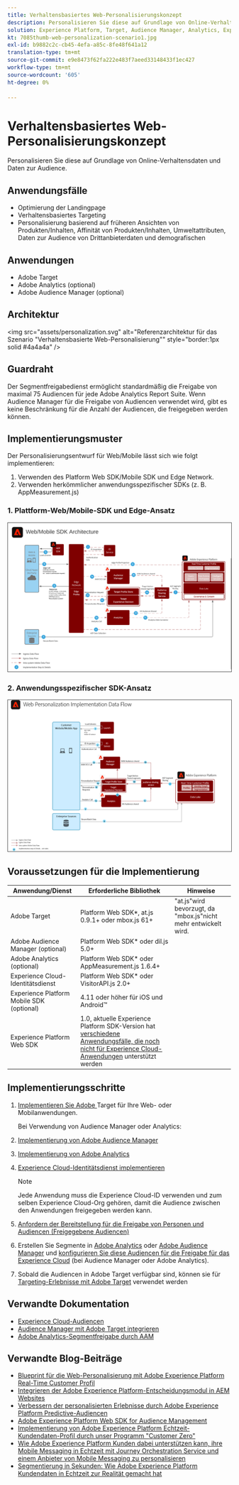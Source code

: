 ```yaml
---
title: Verhaltensbasiertes Web-Personalisierungskonzept
description: Personalisieren Sie diese auf Grundlage von Online-Verhaltensdaten und Daten zur Audience.
solution: Experience Platform, Target, Audience Manager, Analytics, Experience Cloud Services, Data Collection
kt: 7085thumb-web-personalization-scenario1.jpg
exl-id: b9882c2c-cb45-4efa-a85c-8fe48f641a12
translation-type: tm+mt
source-git-commit: e9e8473f62fa222e483f7aeed33148433f1ec427
workflow-type: tm+mt
source-wordcount: '605'
ht-degree: 0%

---
```


# Verhaltensbasiertes Web-Personalisierungskonzept

Personalisieren Sie diese auf Grundlage von Online-Verhaltensdaten und Daten zur Audience.

## Anwendungsfälle

* Optimierung der Landingpage
* Verhaltensbasiertes Targeting
* Personalisierung basierend auf früheren Ansichten von Produkten/Inhalten, Affinität von Produkten/Inhalten, Umweltattributen, Daten zur Audience von Drittanbieterdaten und demografischen 

## Anwendungen

* Adobe Target
* Adobe Analytics (optional)
* Adobe Audience Manager (optional)

## Architektur

<img src="assets/personalization.svg" alt="Referenzarchitektur für das Szenario "Verhaltensbasierte Web-Personalisierung"" style="border:1px solid #4a4a4a" />


## Guardraht

Der Segmentfreigabedienst ermöglicht standardmäßig die Freigabe von maximal 75 Audiencen für jede Adobe Analytics Report Suite. Wenn Audience Manager für die Freigabe von Audiencen verwendet wird, gibt es keine Beschränkung für die Anzahl der Audiencen, die freigegeben werden können. 

## Implementierungsmuster

Der Personalisierungsentwurf für Web/Mobile lässt sich wie folgt implementieren:

1. Verwenden des Platform Web SDK/Mobile SDK und Edge Network.
1. Verwenden herkömmlicher anwendungsspezifischer SDKs (z. B. AppMeasurement.js)

### 1. Plattform-Web/Mobile-SDK und Edge-Ansatz

<img src="assets/websdkflow.svg" alt="Referenzarchitektur für das Platform Web SDK/Mobile SDK und den Edge Network Approach" style="border:1px solid #4a4a4a" />

### 2. Anwendungsspezifischer SDK-Ansatz

<img src="assets/appsdkflow.png" alt="Referenzarchitektur für den anwendungsspezifischen SDK-Ansatz" style="border:1px solid #4a4a4a" />




## Voraussetzungen für die Implementierung

| Anwendung/Dienst | Erforderliche Bibliothek | Hinweise |
|---|---|---|
| Adobe Target | Platform Web SDK*, at.js 0.9.1+ oder mbox.js 61+ | &quot;at.js&quot;wird bevorzugt, da &quot;mbox.js&quot;nicht mehr entwickelt wird. |
| Adobe Audience Manager (optional) | Platform Web SDK* oder dil.js 5.0+ |  |
| Adobe Analytics (optional) | Platform Web SDK* oder AppMeasurement.js 1.6.4+ |  |
| Experience Cloud-Identitätsdienst | Platform Web SDK* oder VisitorAPI.js 2.0+ |  |
| Experience Platform Mobile SDK (optional) | 4.11 oder höher für iOS und Android™ |  |
| Experience Platform Web SDK | 1.0, aktuelle Experience Platform SDK-Version hat [verschiedene Anwendungsfälle, die noch nicht für Experience Cloud-Anwendungen](https://github.com/adobe/alloy/projects/5) unterstützt werden |  |

## Implementierungsschritte

1. [Implementieren Sie Adobe ](https://experienceleague.adobe.com/docs/target/using/implement-target/implementing-target.html) Target für Ihre Web- oder Mobilanwendungen.

   Bei Verwendung von Audience Manager oder Analytics:

1. [Implementierung von Adobe Audience Manager](https://experienceleague.adobe.com/docs/audience-manager/user-guide/implementation-integration-guides/implement-audience-manager.html)
1. [Implementierung von Adobe Analytics](https://experienceleague.adobe.com/docs/analytics/implementation/home.html)
1. [Experience Cloud-Identitätsdienst implementieren](https://experienceleague.adobe.com/docs/id-service/using/implementation/implementation-guides.html)

   >[!NOTE]
   >
   >Jede Anwendung muss die Experience Cloud-ID verwenden und zum selben Experience Cloud-Org gehören, damit die Audience zwischen den Anwendungen freigegeben werden kann.

1. [Anfordern der Bereitstellung für die Freigabe von Personen und Audiencen (Freigegebene Audiencen)](https://www.adobe.com/go/audiences)
1. Erstellen Sie Segmente in [Adobe Analytics](https://experienceleague.adobe.com/docs/analytics/components/segmentation/segmentation-workflow/seg-build.html) oder [Adobe Audience Manager](https://experienceleague.adobe.com/docs/audience-manager/user-guide/features/segments/segment-builder.html) und [konfigurieren Sie diese Audiencen für die Freigabe für das Experience Cloud](https://experienceleague.adobe.com/docs/analytics/components/segmentation/segmentation-workflow/seg-publish.html) (bei Audience Manager oder Adobe Analytics).
1. Sobald die Audiencen in Adobe Target verfügbar sind, können sie für [Targeting-Erlebnisse mit Adobe Target](https://experienceleague.adobe.com/docs/target/using/audiences/target.html) verwendet werden

## Verwandte Dokumentation

* [Experience Cloud-Audiencen](https://experienceleague.adobe.com/docs/core-services/interface/audiences/audience-library.html)
* [Audience Manager mit Adobe Target integrieren](https://experienceleague.adobe.com/docs/audience-manager/user-guide/implementation-integration-guides/integration-other-solutions/aam-target-integration.html)
* [Adobe Analytics-Segmentfreigabe durch AAM](https://experienceleague.adobe.com/docs/analytics/components/segmentation/segmentation-workflow/seg-publish.html)


## Verwandte Blog-Beiträge

* [Blueprint für die Web-Personalisierung mit Adobe Experience Platform Real-Time Customer Profil](https://medium.com/adobetech/blueprint-for-web-personalization-using-adobe-experience-platform-real-time-customer-profile-fef2ce7a4b2f)
* [Integrieren der Adobe Experience Platform-Entscheidungsmodul in AEM Websites](https://jaeness.medium.com/integrating-adobe-experience-platform-decisioning-engine-with-aem-websites-9c222acd12e2)
* [Verbessern der personalisierten Erlebnisse durch Adobe Experience Platform Predictive-Audiencen](https://medium.com/adobetech/how-adobe-experience-platform-predictive-audiences-improves-personalized-experiences-1f75a60cb7a3)
* [Adobe Experience Platform Web SDK for Audience Management](https://medium.com/adobetech/adobe-experience-platform-web-sdk-for-audience-management-751fa6d063bc)
* [Implementierung von Adobe Experience Platform Echtzeit-Kundendaten-Profil durch unser Programm &quot;Customer Zero&quot;](https://medium.com/adobetech/implementing-adobe-experience-platform-real-time-customer-profile-through-our-customer-zero-32e7cd952896)
* [Wie Adobe Experience Platform Kunden dabei unterstützen kann, ihre Mobile Messaging in Echtzeit mit Journey Orchestration Service und einem Anbieter von Mobile Messaging zu personalisieren](https://medium.com/adobetech/how-adobe-experience-platform-helped-a-client-personalize-their-mobile-messaging-in-real-time-with-7d634aefa098)
* [Segmentierung in Sekunden: Wie Adobe Experience Platform Kundendaten in Echtzeit zur Realität gemacht hat](https://medium.com/adobetech/segmentation-in-seconds-how-adobe-experience-platform-made-real-time-customer-profiles-a-reality-a7a8552b0847)
